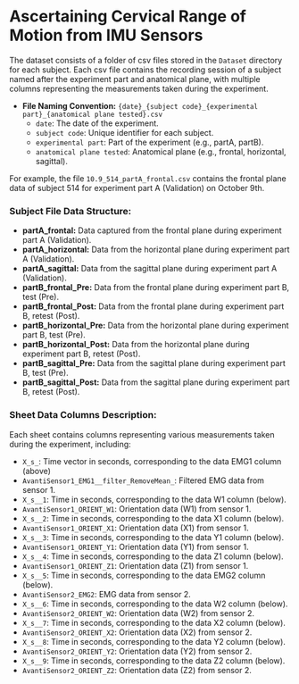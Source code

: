 # Ascertaining Cervical Range of Motion from IMU Sensors
The dataset consists of a folder of csv files stored in the `Dataset` directory for each subject. 
Each csv file contains the recording session of a subject named after the experiment part and anatomical plane,
with multiple columns representing the measurements taken during the experiment. 

- **File Naming Convention:** `{date}_{subject code}_{experimental part}_{anatomical plane tested}.csv`
    - `date`: The date of the experiment.
    - `subject code`: Unique identifier for each subject.
    - `experimental part`: Part of the experiment (e.g., partA, partB).
    - `anatomical plane tested`: Anatomical plane (e.g., frontal, horizontal, sagittal).

For example, the file `10.9_514_partA_frontal.csv` contains the frontal plane data of subject 514 for experiment part A
(Validation) on October 9th.

### Subject File Data Structure:
- **partA_frontal:** Data captured from the frontal plane during experiment part A (Validation).
- **partA_horizontal:** Data from the horizontal plane during experiment part A (Validation).
- **partA_sagittal:** Data from the sagittal plane during experiment part A (Validation).
- **partB_frontal_Pre:** Data from the frontal plane during experiment part B, test (Pre).
- **partB_frontal_Post:** Data from the frontal plane during experiment part B, retest (Post).
- **partB_horizontal_Pre:** Data from the horizontal plane during experiment part B, test (Pre).
- **partB_horizontal_Post:** Data from the horizontal plane during experiment part B, retest (Post).
- **partB_sagittal_Pre:** Data from the sagittal plane during experiment part B, test (Pre).
- **partB_sagittal_Post:** Data from the sagittal plane during experiment part B, retest (Post).

### Sheet Data Columns Description:
Each sheet contains columns representing various measurements taken during the experiment, including:
- `X_s_`: Time vector in seconds, corresponding to the data EMG1 column (above)
- `AvantiSensor1_EMG1__filter_RemoveMean_`: Filtered EMG data from sensor 1.
- `X_s__1`: Time in seconds, corresponding to the data W1 column (below).
- `AvantiSensor1_ORIENT_W1`: Orientation data (W1) from sensor 1.
- `X_s__2`: Time in seconds, corresponding to the data X1 column (below).
- `AvantiSensor1_ORIENT_X1`: Orientation data (X1) from sensor 1.
- `X_s__3`: Time in seconds, corresponding to the data Y1 column (below).
- `AvantiSensor1_ORIENT_Y1`: Orientation data (Y1) from sensor 1.
- `X_s__4`: Time in seconds, corresponding to the data Z1 column (below).
- `AvantiSensor1_ORIENT_Z1`: Orientation data (Z1) from sensor 1.
- `X_s__5`: Time in seconds, corresponding to the data EMG2 column (below).
- `AvantiSensor2_EMG2`: EMG data from sensor 2.
- `X_s__6`: Time in seconds, corresponding to the data W2 column (below).
- `AvantiSensor2_ORIENT_W2`: Orientation data (W2) from sensor 2.
- `X_s__7`: Time in seconds, corresponding to the data X2 column (below).
- `AvantiSensor2_ORIENT_X2`: Orientation data (X2) from sensor 2.
- `X_s__8`: Time in seconds, corresponding to the data Y2 column (below).
- `AvantiSensor2_ORIENT_Y2`: Orientation data (Y2) from sensor 2.
- `X_s__9`: Time in seconds, corresponding to the data Z2 column (below).
- `AvantiSensor2_ORIENT_Z2`: Orientation data (Z2) from sensor 2.
